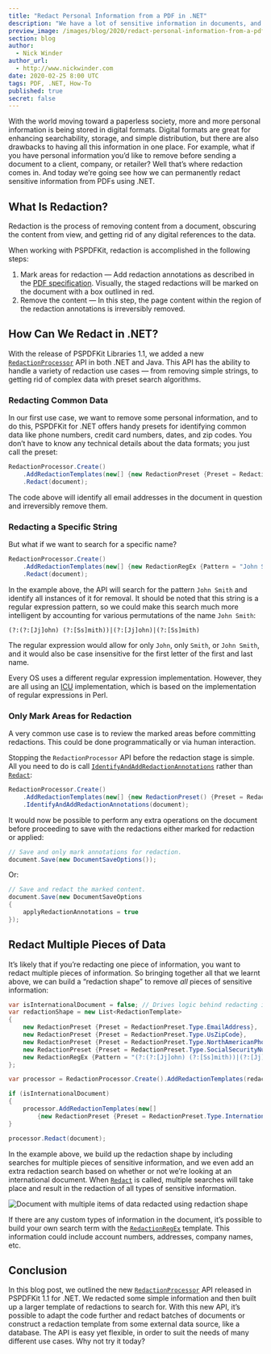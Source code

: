 ```yaml
---
title: "Redact Personal Information from a PDF in .NET"
description: "We have a lot of sensitive information in documents, and here's how can we get rid of it for good!"
preview_image: /images/blog/2020/redact-personal-information-from-a-pdf-in-dotnet/article-header.png
section: blog
author:
  - Nick Winder
author_url:
  - http://www.nickwinder.com
date: 2020-02-25 8:00 UTC
tags: PDF, .NET, How-To
published: true
secret: false
---
```


With the world moving toward a paperless society, more and more personal information is being stored in digital formats. Digital formats are great for enhancing searchability, storage, and simple distribution, but there are also drawbacks to having all this information in one place. For example, what if you have personal information you’d like to remove before sending a document to a client, company, or retailer? Well that’s where redaction comes in. And today we’re going see how we can permanently redact sensitive information from PDFs using .NET.

## What Is Redaction?

Redaction is the process of removing content from a document, obscuring the content from view, and getting rid of any digital references to the data.

When working with PSPDFKit, redaction is accomplished in the following steps:

1. Mark areas for redaction — Add redaction annotations as described in the [PDF specification][pdf-spec]. Visually, the staged redactions will be marked on the document with a box outlined in red.
2. Remove the content — In this step, the page content within the region of the redaction annotations is irreversibly removed.

## How Can We Redact in .NET?

With the release of PSPDFKit Libraries 1.1, we added a new [`RedactionProcessor`][redaction-processor] API in both .NET and Java. This API has the ability to handle a variety of redaction use cases — from removing simple strings, to getting rid of complex data with preset search algorithms.

### Redacting Common Data

In our first use case, we want to remove some personal information, and to do this, PSPDFKit for .NET offers handy presets for identifying common data like phone numbers, credit card numbers, dates, and zip codes. You don’t have to know any technical details about the data formats; you just call the preset:

```csharp
RedactionProcessor.Create()
    .AddRedactionTemplates(new[] {new RedactionPreset {Preset = RedactionPreset.Type.EmailAddress}})
    .Redact(document);
```

The code above will identify all email addresses in the document in question and irreversibly remove them.

### Redacting a Specific String

But what if we want to search for a specific name?

```csharp
RedactionProcessor.Create()
    .AddRedactionTemplates(new[] {new RedactionRegEx {Pattern = "John Smith"}})
    .Redact(document);
```

In the example above, the API will search for the pattern `John Smith` and identify all instances of it for removal. It should be noted that this string is a regular expression pattern, so we could make this search much more intelligent by accounting for various permutations of the name `John Smith`:

```
(?:(?:[Jj]ohn) (?:[Ss]mith))|(?:[Jj]ohn)|(?:[Ss]mith)
```

The regular expression would allow for only `John`, only `Smith`, or `John Smith`, and it would also be case insensitive for the first letter of the first and last name.

Every OS uses a different regular expression implementation. However, they are all using an [ICU][icu-regex] implementation, which is based on the implementation of regular expressions in Perl.

### Only Mark Areas for Redaction

A very common use case is to review the marked areas before committing redactions. This could be done programmatically or via human interaction.

Stopping the `RedactionProcessor` API before the redaction stage is simple. All you need to do is call [`IdentifyAndAddRedactionAnnotations`][] rather than [`Redact`][]:

```csharp
RedactionProcessor.Create()
    .AddRedactionTemplates(new[] {new RedactionPreset() {Preset = RedactionPreset.Type.SocialSecurityNumber}})
    .IdentifyAndAddRedactionAnnotations(document);
```

It would now be possible to perform any extra operations on the document before proceeding to save with the redactions either marked for redaction or applied:

```csharp
// Save and only mark annotations for redaction.
document.Save(new DocumentSaveOptions());
```

Or:

```csharp
// Save and redact the marked content.
document.Save(new DocumentSaveOptions
{
    applyRedactionAnnotations = true
});
```

## Redact Multiple Pieces of Data

It’s likely that if you’re redacting one piece of information, you want to redact multiple pieces of information. So bringing together all that we learnt above, we can build a “redaction shape” to remove _all_ pieces of sensitive information:

```csharp
var isInternationalDocument = false; // Drives logic behind redacting international phone numbers.
var redactionShape = new List<RedactionTemplate>
{
    new RedactionPreset {Preset = RedactionPreset.Type.EmailAddress},
    new RedactionPreset {Preset = RedactionPreset.Type.UsZipCode},
    new RedactionPreset {Preset = RedactionPreset.Type.NorthAmericanPhoneNumber},
    new RedactionPreset {Preset = RedactionPreset.Type.SocialSecurityNumber},
    new RedactionRegEx {Pattern = "(?:(?:[Jj]ohn) (?:[Ss]mith))|(?:[Jj]ohn)|(?:[Ss]mith)"}
};

var processor = RedactionProcessor.Create().AddRedactionTemplates(redactionShape);

if (isInternationalDocument)
{
    processor.AddRedactionTemplates(new[]
        {new RedactionPreset {Preset = RedactionPreset.Type.InternationalPhoneNumber}});
}

processor.Redact(document);
```

In the example above, we build up the redaction shape by including searches for multiple pieces of sensitive information, and we even add an extra redaction search based on whether or not we’re looking at an international document. When [`Redact`][] is called, multiple searches will take place and result in the redaction of all types of sensitive information.

![Document with multiple items of data redacted using redaction shape](/images/blog/2020/redact-personal-information-from-a-pdf-in-dotnet/redactedDocument.jpg)

If there are any custom types of information in the document, it’s possible to build your own search term with the [`RedactionRegEx`][] template. This information could include account numbers, addresses, company names, etc.

## Conclusion

In this blog post, we outlined the new [`RedactionProcessor`][redaction-processor] API released in PSPDFKit 1.1 for .NET. We redacted some simple information and then built up a larger template of redactions to search for. With this new API, it’s possible to adapt the code further and redact batches of documents or construct a redaction template from some external data source, like a database. The API is easy yet flexible, in order to suit the needs of many different use cases. Why not try it today?

[pdf-spec]: https://www.iso.org/standard/63534.html
[redaction-processor]: https://pspdfkit.com/guides/dotnet/current/features/redaction/
[`identifyandaddredactionannotations`]: /api/dotnet/PSPDFKit/PSPDFKit.Redaction.RedactionProcessor.html#PSPDFKit_Redaction_RedactionProcessor_IdentifyAndAddRedactionAnnotations_PSPDFKit_Document_
[`redact`]: /api/dotnet/PSPDFKit/PSPDFKit.Redaction.RedactionProcessor.html#PSPDFKit_Redaction_RedactionProcessor_Redact_PSPDFKit_Document_
[`redactionregex`]: /api/dotnet/PSPDFKit/PSPDFKit.Redaction.Description.RedactionRegEx.html
[icu-regex]: http://userguide.icu-project.org/strings/regexp
